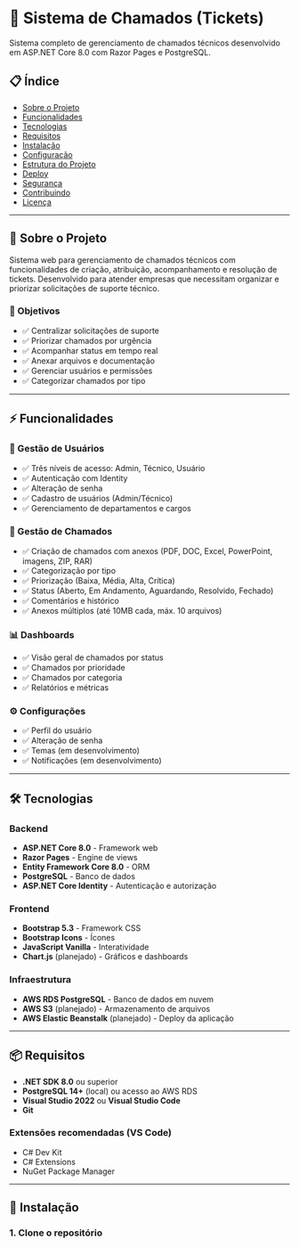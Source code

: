 # 🎫 Sistema de Chamados (Tickets)

Sistema completo de gerenciamento de chamados técnicos desenvolvido em ASP.NET Core 8.0 com Razor Pages e PostgreSQL.

## 📋 Índice

- [Sobre o Projeto](#sobre-o-projeto)
- [Funcionalidades](#funcionalidades)
- [Tecnologias](#tecnologias)
- [Requisitos](#requisitos)
- [Instalação](#instalação)
- [Configuração](#configuração)
- [Estrutura do Projeto](#estrutura-do-projeto)
- [Deploy](#deploy)
- [Segurança](#segurança)
- [Contribuindo](#contribuindo)
- [Licença](#licença)

---

## 🚀 Sobre o Projeto

Sistema web para gerenciamento de chamados técnicos com funcionalidades de criação, atribuição, acompanhamento e resolução de tickets. Desenvolvido para atender empresas que necessitam organizar e priorizar solicitações de suporte técnico.

### 🎯 Objetivos

- ✅ Centralizar solicitações de suporte
- ✅ Priorizar chamados por urgência
- ✅ Acompanhar status em tempo real
- ✅ Anexar arquivos e documentação
- ✅ Gerenciar usuários e permissões
- ✅ Categorizar chamados por tipo

---

## ⚡ Funcionalidades

### 👤 Gestão de Usuários
- ✅ Três níveis de acesso: Admin, Técnico, Usuário
- ✅ Autenticação com Identity
- ✅ Alteração de senha
- ✅ Cadastro de usuários (Admin/Técnico)
- ✅ Gerenciamento de departamentos e cargos

### 🎫 Gestão de Chamados
- ✅ Criação de chamados com anexos (PDF, DOC, Excel, PowerPoint, imagens, ZIP, RAR)
- ✅ Categorização por tipo
- ✅ Priorização (Baixa, Média, Alta, Crítica)
- ✅ Status (Aberto, Em Andamento, Aguardando, Resolvido, Fechado)
- ✅ Comentários e histórico
- ✅ Anexos múltiplos (até 10MB cada, máx. 10 arquivos)

### 📊 Dashboards
- ✅ Visão geral de chamados por status
- ✅ Chamados por prioridade
- ✅ Chamados por categoria
- ✅ Relatórios e métricas

### ⚙️ Configurações
- ✅ Perfil do usuário
- ✅ Alteração de senha
- ✅ Temas (em desenvolvimento)
- ✅ Notificações (em desenvolvimento)

---

## 🛠️ Tecnologias

### Backend
- **ASP.NET Core 8.0** - Framework web
- **Razor Pages** - Engine de views
- **Entity Framework Core 8.0** - ORM
- **PostgreSQL** - Banco de dados
- **ASP.NET Core Identity** - Autenticação e autorização

### Frontend
- **Bootstrap 5.3** - Framework CSS
- **Bootstrap Icons** - Ícones
- **JavaScript Vanilla** - Interatividade
- **Chart.js** (planejado) - Gráficos e dashboards

### Infraestrutura
- **AWS RDS PostgreSQL** - Banco de dados em nuvem
- **AWS S3** (planejado) - Armazenamento de arquivos
- **AWS Elastic Beanstalk** (planejado) - Deploy da aplicação

---

## 📦 Requisitos

- **.NET SDK 8.0** ou superior
- **PostgreSQL 14+** (local) ou acesso ao AWS RDS
- **Visual Studio 2022** ou **Visual Studio Code**
- **Git**

### Extensões recomendadas (VS Code)
- C# Dev Kit
- C# Extensions
- NuGet Package Manager

---

## 🔧 Instalação

### 1. Clone o repositório

